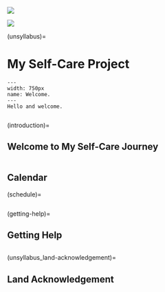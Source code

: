 ![](../images/header.jpg)

![](../images/UBC_logo.png)

(unsyllabus)=
# My Self-Care Project



```{figure} ../images/giphy.gif
---
width: 750px
name: Welcome.
---
Hello and welcome.
```
```{include} unsyllabus_bits/main_nav.md
```

<div class="page_break"> </div>

(introduction)=
## Welcome to My Self-Care Journey
<!-- ```{include} syllabus_bits/teaching_team.md -->
```{include} introduction.md
```


## Calendar

(schedule)=
```{include} syllabus_bits/schedule.md
```


<div class="page_break"> </div>

(getting-help)=
## Getting Help

```{include} unsyllabus_bits/getting_help.md
```

<div class="page_break"> </div>



<div class="page_break"> </div>


(unsyllabus_land-acknowledgement)=
## Land Acknowledgement

```{include} syllabus_bits/land_acknowledgement.md
```

<!-- (references)=
## References

```{bibliography}
:style: unsrt
``` -->

```{bibliography}

```

